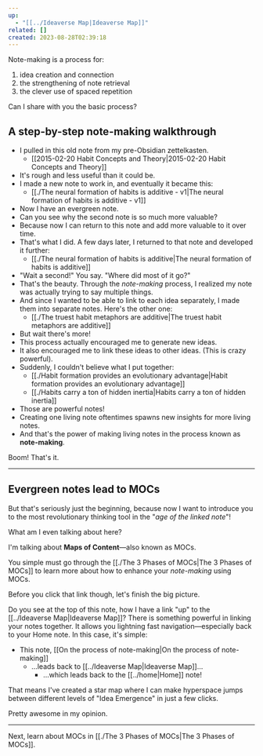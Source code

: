 ```yaml
---
up:
  - "[[../Ideaverse Map|Ideaverse Map]]"
related: []
created: 2023-08-28T02:39:18
---
```

Note-making is a process for:

1. idea creation and connection
2. the strengthening of note retrieval
3. the clever use of spaced repetition

Can I share with you the basic process?
## A step-by-step note-making walkthrough
- I pulled in this old note from my pre-Obsidian zettelkasten. 
	- [[2015-02-20 Habit Concepts and Theory|2015-02-20 Habit Concepts and Theory]]
- It's rough and less useful than it could be.
- I made a new note to work in, and eventually it became this:
	- [[./The neural formation of habits is additive - v1|The neural formation of habits is additive - v1]]
- Now I have an evergreen note.
- Can you see why the second note is so much more valuable?
- Because now I can return to this note and add more valuable to it over time. 
- That's what I did. A few days later, I returned to that note and developed it further:
	- [[./The neural formation of habits is additive|The neural formation of habits is additive]]
- "Wait a second!" You say. "Where did most of it go?"
- That's the beauty. Through the *note-making* process, I realized my note was actually trying to say multiple things. 
- And since I wanted to be able to link to each idea separately, I made them into separate notes. Here's the other one:
	- [[./The truest habit metaphors are additive|The truest habit metaphors are additive]]
- But wait there's more! 
- This process actually encouraged me to generate new ideas.
- It also encouraged me to link these ideas to other ideas. (This is crazy powerful). 
- Suddenly, I couldn't believe what I put together:
	- [[./Habit formation provides an evolutionary advantage|Habit formation provides an evolutionary advantage]]
	- [[./Habits carry a ton of hidden inertia|Habits carry a ton of hidden inertia]]
- Those are powerful notes!
- Creating one living note oftentimes spawns new insights for more living notes.
- And that's the power of making living notes in the process known as **note-making**.

Boom! That's it. 

---

## Evergreen notes lead to MOCs
But that's seriously just the beginning, because now I want to introduce you to the most revolutionary thinking tool in the "*age of the linked note*"!

What am I even talking about here?  

I'm talking about **Maps of Content**—also known as MOCs.

You simple must go through the [[./The 3 Phases of MOCs|The 3 Phases of MOCs]] to learn more about how to enhance your *note-making* using MOCs.

Before you click that link though, let's finish the big picture. 

Do you see at the top of this note, how I have a link "up" to the [[../Ideaverse Map|Ideaverse Map]]? There is something powerful in linking your notes together. It allows you lightning fast navigation—especially back to your Home note. In this case, it's simple:

- This note, [[On the process of note-making|On the process of note-making]]
	- …leads back to [[../Ideaverse Map|Ideaverse Map]]…
		- …which leads back to the [[../home|Home]] note!

That means I've created a star map where I can make hyperspace jumps between different levels of "Idea Emergence" in just a few clicks.

Pretty awesome in my opinion.

---

Next, learn about MOCs in [[./The 3 Phases of MOCs|The 3 Phases of MOCs]].

